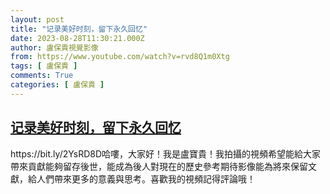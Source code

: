```yaml
---
layout: post
title: "记录美好时刻，留下永久回忆"
date: 2023-08-28T11:30:21.000Z
author: 盧保貴視覺影像
from: https://www.youtube.com/watch?v=rvd8Q1m0Xtg
tags: [ 盧保貴 ]
comments: True
categories: [ 盧保貴 ]
---
```

<!--1693222221000-->
[记录美好时刻，留下永久回忆](https://www.youtube.com/watch?v=rvd8Q1m0Xtg)
------

<div>
https://bit.ly/2YsRD8D哈嘍，大家好！我是盧寶貴！我拍攝的視頻希望能給大家帶來貢獻能夠留存後世，能成為後人對現在的歷史參考期待影像能為將來保留文獻，給人們帶來更多的意義與思考。喜歡我的視頻記得評論哦！
</div>
